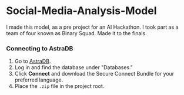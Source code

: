 # Social-Media-Analysis-Model
I made this model, as a pre project for an AI Hackathon. I took part as a team of four known as Binary Squad. Made it to the finals.
### Connecting to AstraDB
1. Go to [AstraDB](https://www.datastax.com/astra).
2. Log in and find the database under "Databases."
3. Click **Connect** and download the Secure Connect Bundle for your preferred language.
4. Place the `.zip` file in the project root.

